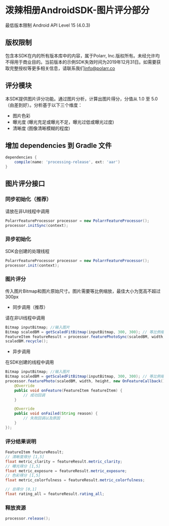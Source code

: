 # 泼辣相册AndroidSDK-图片评分部分
最低版本限制 Android API Level 15 (4.0.3)

## 版权限制
包含本SDK在内的所有版本库中的内容，属于Polarr, Inc.版权所有。未经允许均不得用于商业目的。当前版本的示例SDK失效时间为2019年12月31日。如需要获取完整授权等更多相关信息，请联系我们[info@polarr.co](mailto:info@polarr.co)

## 评分模块
本SDK提供图片评分功能。通过图片分析，计算出图片得分，分值从 1.0 至 5.0 （由差到好）。分析基于以下三个维度：
- 图片色彩
- 曝光度 (曝光充足或曝光不足，曝光过低或曝光过度)
- 清晰度 (图像清晰模糊的程度)

## 增加 dependencies 到 Gradle 文件
```groovy
dependencies {
    compile(name: 'processing-release', ext: 'aar')
}
```

## 图片评分接口
### 同步初始化（推荐）
请放在非UI线程中调用
```java
PolarrFeatureProcessor processor = new PolarrFeatureProcessor();
processor.initSync(context);
```
### 异步初始化
SDK会创建的处理线程
```java
PolarrFeatureProcessor processor = new PolarrFeatureProcessor();
processor.init(context);
```
### 图片评分
传入图片Bitmap和图片原始尺寸。图片需要等比例缩放，最佳大小为宽高不超过300px
- 同步调用（推荐）

请在非UI线程中调用
```java
Bitmap inputBitmap; //输入图片
Bitmap scaledBM = getScaledFitBitmap(inputBitmap, 300, 300); // 等比例缩放
FeatureItem featureResult = processor.featurePhotoSync(scaledBM, width, height); // width 和 height 为原始图片的宽高
scaledBM.recycle();
```
- 异步调用

在SDK创建的线程中调用
```java
Bitmap inputBitmap; //输入图片
Bitmap scaledBM = getScaledFitBitmap(inputBitmap, 300, 300); // 等比例缩放
processor.featurePhoto(scaledBM, width, height, new OnFeatureCallback() { // width 和 height 为原始图片的宽高
    @Override
    public void onFeature(FeatureItem featureItem) {
        // 成功回调
    }

    @Override
    public void onFailed(String reason) {
        // 失败回调以及原因
    }
});
```
### 评分结果说明
```java
FeatureItem featureResult;
// 清晰度得分 [1,5]
float metric_clarity = featureResult.metric_clarity;
// 曝光得分 [1,5]
float metric_exposure = featureResult.metric_exposure;
// 色彩得分 [1,5]
float metric_colorfulness = featureResult.metric_colorfulness;

// 总得分 [0,1]
float rating_all = featureResult.rating_all;
```
### 释放资源
```java
processor.release();
```